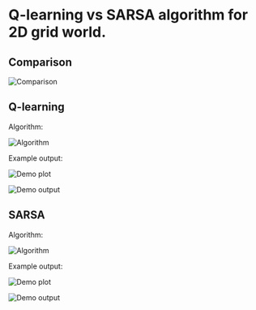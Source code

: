 # Q-learning vs SARSA algorithm for 2D grid world.

## Comparison

![Comparison](https://user-images.githubusercontent.com/127620405/226099702-6535945f-0132-468c-85a4-977bf744ed34.png)

## Q-learning

Algorithm:

![Algorithm](https://user-images.githubusercontent.com/127620405/226099170-cf85b654-6461-438b-b981-a840618fbd97.png)

Example output:

![Demo plot](https://user-images.githubusercontent.com/127620405/226099801-0ea5d92b-6c33-4374-be98-83b2e1749e46.png)

![Demo output](https://user-images.githubusercontent.com/127620405/226099768-124d0558-123b-46f9-82d2-9587b0607694.png)

## SARSA

Algorithm:

![Algorithm](https://user-images.githubusercontent.com/127620405/226022293-ecf60a1b-0d55-4389-a541-702a70991217.png)

Example output:

![Demo plot](https://user-images.githubusercontent.com/127620405/226099783-da5363d9-a80a-4135-b8b2-2f68406fa66e.png)

![Demo output](https://user-images.githubusercontent.com/127620405/226099749-c2099014-6df2-4ae4-a163-bdda3aab7ba8.png)
